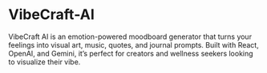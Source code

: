 
# VibeCraft-AI
VibeCraft AI is an emotion-powered moodboard generator that turns your feelings into visual art, music, quotes, and journal prompts. Built with React, OpenAI, and Gemini, it’s perfect for creators and wellness seekers looking to visualize their vibe.
